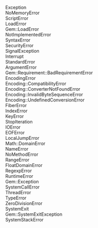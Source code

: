 Exception  <br>
  NoMemoryError <br>
  ScriptError <br>
    LoadError <br>
      Gem::LoadError <br>
    NotImplementedError <br>
    SyntaxError <br>
  SecurityError <br>
  SignalException <br>
    Interrupt <br>
  StandardError <br>
    ArgumentError <br>
      Gem::Requirement::BadRequirementError <br>
    EncodingError <br>
      Encoding::CompatibilityError <br>
      Encoding::ConverterNotFoundError <br>
      Encoding::InvalidByteSequenceError <br>
      Encoding::UndefinedConversionError <br>
    FiberError <br>
    IndexError <br>
      KeyError <br>
      StopIteration <br>
    IOError <br>
      EOFError <br>
    LocalJumpError <br>
    Math::DomainError <br>
    NameError <br>
      NoMethodError <br>
    RangeError <br>
      FloatDomainError <br>
    RegexpError <br>
    RuntimeError <br>
      Gem::Exception <br>
    SystemCallError <br>
    ThreadError <br>
    TypeError <br>
    ZeroDivisionError <br>
  SystemExit <br>
    Gem::SystemExitException <br>
  SystemStackError <br>
